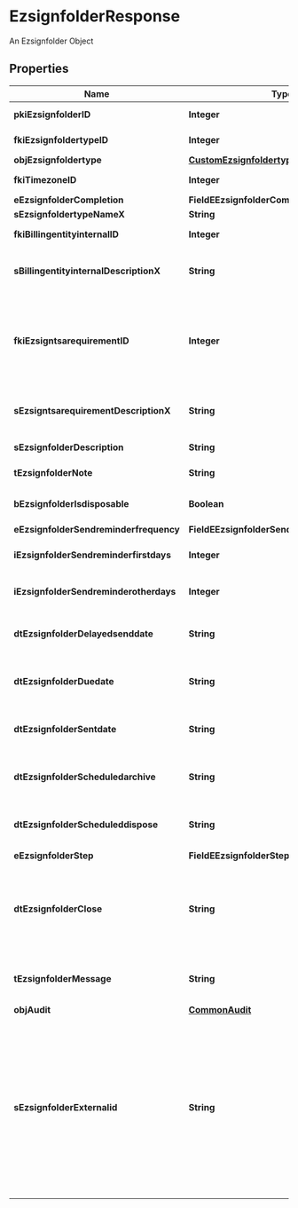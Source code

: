 

# EzsignfolderResponse

An Ezsignfolder Object

## Properties

| Name | Type | Description | Notes |
|------------ | ------------- | ------------- | -------------|
|**pkiEzsignfolderID** | **Integer** | The unique ID of the Ezsignfolder |  |
|**fkiEzsignfoldertypeID** | **Integer** | The unique ID of the Ezsignfoldertype. |  [optional] |
|**objEzsignfoldertype** | [**CustomEzsignfoldertypeResponse**](CustomEzsignfoldertypeResponse.md) |  |  [optional] |
|**fkiTimezoneID** | **Integer** | The unique ID of the Timezone |  [optional] |
|**eEzsignfolderCompletion** | **FieldEEzsignfolderCompletion** |  |  |
|**sEzsignfoldertypeNameX** | **String** |  |  [optional] |
|**fkiBillingentityinternalID** | **Integer** | The unique ID of the Billingentityinternal. |  [optional] |
|**sBillingentityinternalDescriptionX** | **String** | The description of the Billingentityinternal in the language of the requester |  [optional] |
|**fkiEzsigntsarequirementID** | **Integer** | The unique ID of the Ezsigntsarequirement.  Determine if a Time Stamping Authority should add a timestamp on each of the signature. Valid values:  |Value|Description| |-|-| |1|No. TSA Timestamping will requested. This will make all signatures a lot faster since no round-trip to the TSA server will be required. Timestamping will be made using eZsign server&#39;s time.| |2|Best effort. Timestamping from a Time Stamping Authority will be requested but is not mandatory. In the very improbable case it cannot be completed, the timestamping will be made using eZsign server&#39;s time. **Additional fee applies**| |3|Mandatory. Timestamping from a Time Stamping Authority will be requested and is mandatory. In the very improbable case it cannot be completed, the signature will fail and the user will be asked to retry. **Additional fee applies**| |  [optional] |
|**sEzsigntsarequirementDescriptionX** | **String** | The description of the Ezsigntsarequirement in the language of the requester |  [optional] |
|**sEzsignfolderDescription** | **String** | The description of the Ezsignfolder |  |
|**tEzsignfolderNote** | **String** | Note about the Ezsignfolder |  [optional] |
|**bEzsignfolderIsdisposable** | **Boolean** | If the Ezsigndocument can be disposed |  [optional] |
|**eEzsignfolderSendreminderfrequency** | **FieldEEzsignfolderSendreminderfrequency** |  |  [optional] |
|**iEzsignfolderSendreminderfirstdays** | **Integer** | The number of days before the the first reminder sending |  [optional] |
|**iEzsignfolderSendreminderotherdays** | **Integer** | The number of days after the first reminder sending |  [optional] |
|**dtEzsignfolderDelayedsenddate** | **String** | The date and time at which the Ezsignfolder will be sent in the future. |  [optional] |
|**dtEzsignfolderDuedate** | **String** | The maximum date and time at which the Ezsignfolder can be signed. |  [optional] |
|**dtEzsignfolderSentdate** | **String** | The date and time at which the Ezsignfolder was sent the last time. |  [optional] |
|**dtEzsignfolderScheduledarchive** | **String** | The scheduled date and time at which the Ezsignfolder should be archived. |  [optional] |
|**dtEzsignfolderScheduleddispose** | **String** | The scheduled date at which the Ezsignfolder should be Disposed. |  [optional] |
|**eEzsignfolderStep** | **FieldEEzsignfolderStep** |  |  [optional] |
|**dtEzsignfolderClose** | **String** | The date and time at which the Ezsignfolder was closed. Either by applying the last signature or by completing it prematurely. |  [optional] |
|**tEzsignfolderMessage** | **String** | A custom text message that will be added to the email sent. |  [optional] |
|**objAudit** | [**CommonAudit**](CommonAudit.md) |  |  [optional] |
|**sEzsignfolderExternalid** | **String** | This field can be used to store an External ID from the client&#39;s system.  Anything can be stored in this field, it will never be evaluated by the eZmax system and will be returned AS-IS.  To store multiple values, consider using a JSON formatted structure, a URL encoded string, a CSV or any other custom format.  |  [optional] |



